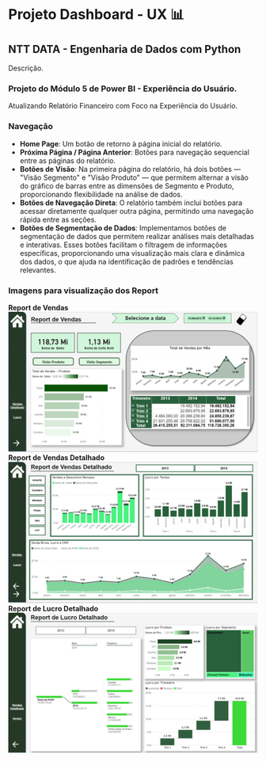 # Projeto Dashboard -  UX :bar_chart:

## NTT DATA - Engenharia de Dados com Python

  

Descrição.

  

### Projeto do Módulo 5 de Power BI -  Experiência do Usuário.

Atualizando Relatório Financeiro com Foco na Experiência do Usuário.

### Navegação

-   **Home Page**: Um botão de retorno à página inicial do relatório.
-   **Próxima Página / Página Anterior**: Botões para navegação sequencial entre as páginas do relatório.
-   **Botões de Visão**: Na primeira página do relatório, há dois botões — "Visão Segmento" e "Visão Produto" — que permitem alternar a visão do gráfico de barras entre as dimensões de Segmento e Produto, proporcionando flexibilidade na análise de dados.
-   **Botões de Navegação Direta**: O relatório também inclui botões para acessar diretamente qualquer outra página, permitindo uma navegação rápida entre as seções.
- **Botões de Segmentação de Dados**: Implementamos botões de segmentação de dados que permitem realizar análises mais detalhadas e interativas. Esses botões facilitam o filtragem de informações específicas, proporcionando uma visualização mais clara e dinâmica dos dados, o que ajuda na identificação de padrões e tendências relevantes.

### Imagens para visualização dos Report
**Report de Vendas**
![Screenshot do dashboard](./img/pag1.png)
**Report de Vendas Detalhado**
![Screenshot do dashboard](./img/pag2.png)
**Report de Lucro Detalhado**
![Screenshot do dashboard](./img/pag3.png)